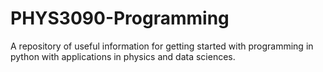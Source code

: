 # PHYS3090-Programming
A repository of useful information for getting started with programming in python with applications in physics and data sciences. 
